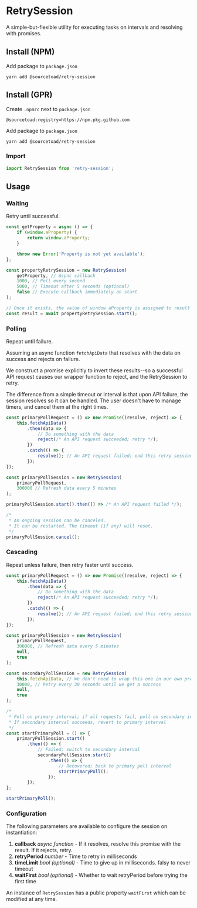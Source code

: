 # RetrySession
A simple-but-flexible utility for executing tasks on intervals and resolving with promises.

## Install (NPM)
Add package to `package.json`
```shell
yarn add @sourcetoad/retry-session
```

## Install (GPR)
Create `.npmrc` next to `package.json`
```text
@sourcetoad:registry=https://npm.pkg.github.com
```

Add package to `package.json`
```shell
yarn add @sourcetoad/retry-session
```

### Import
```js
import RetrySession from 'retry-session';
```

## Usage

### Waiting
Retry until successful.

```js
const getProperty = async () => {
    if (window.aProperty) {
        return window.aProperty;
    }

    throw new Error('Property is not yet available');
};

const propertyRetrySession = new RetrySession(
    getProperty, // Async callback
    1000, // Poll every second
    5000, // Timeout after 5 seconds (optional)
    false // Execute callback immediately on start
);

// Once it exists, the value of window.aProperty is assigned to result
const result = await propertyRetrySession.start();
```

### Polling
Repeat until failure.

Assuming an async function `fetchApiData` that resolves with the data on success and rejects on failure.

We construct a promise explicitly to invert these results--so a successful API request causes
our wrapper function to reject, and the RetrySession to retry.

The difference from a simple timeout or interval is that upon API failure, the session resolves so it can be handled.
The user doesn't have to manage timers, and cancel them at the right times.

```js
const primaryPollRequest = () => new Promise((resolve, reject) => {
    this.fetchApiData()
        .then(data => {
            // Do something with the data
            reject(/* An API request succeeded; retry */);
        })
        .catch(() => {
            resolve(); // An API request failed; end this retry session
        });
});

const primaryPollSession = new RetrySession(
    primaryPollRequest,
    300000 // Refresh data every 5 minutes
);

primaryPollSession.start().then(() => /* An API request failed */);

/*
 * An ongoing session can be canceled.
 * It can be restarted. The timeout (if any) will reset.
 */
primaryPollSession.cancel();
```

### Cascading
Repeat unless failure, then retry faster until success.
```js
const primaryPollRequest = () => new Promise((resolve, reject) => {
    this.fetchApiData()
        .then(data => {
            // Do something with the data
            reject(/* An API request succeeded; retry */);
        })
        .catch(() => {
            resolve(); // An API request failed; end this retry session
        });
});

const primaryPollSession = new RetrySession(
    primaryPollRequest,
    300000, // Refresh data every 5 minutes
    null,
    true
);

const secondaryPollSession = new RetrySession(
    this.fetchApiData, // We don't need to wrap this one in our own promise
    30000, // Retry every 30 seconds until we get a success
    null,
    true
);

/*
 * Poll on primary interval; if all requests fail, poll on secondary interval
 * If secondary interval succeeds, revert to primary interval
 */
const startPrimaryPoll = () => {
    primaryPollSession.start()
        .then(() => {
            // Failed; switch to secondary interval
            secondaryPollSession.start()
                .then(() => {
                    // Recovered; back to primary poll interval
                    startPrimaryPoll();
                });
        });
};

startPrimaryPoll();
```

### Configuration
The following parameters are available to configure the session on instantiation:
1. **callback** _async function_ - If it resolves, resolve this promise with the result. If it rejects, retry.
1. **retryPeriod** _number_ - Time to retry in milliseconds
1. **timeLimit** _bool (optional)_ - Time to give up in milliseconds. falsy to never timeout
1. **waitFirst** _bool (optional)_ - Whether to wait retryPeriod before trying the first time

An instance of `RetrySession` has a public property `waitFirst` which can be modified at any time.
